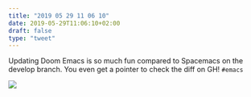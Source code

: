 ```yaml
---
title: "2019 05 29 11 06 10"
date: 2019-05-29T11:06:10+02:00
draft: false
type: "tweet"
---
```

Updating Doom Emacs is so much fun compared to Spacemacs on the develop branch. You even get a pointer to check the diff on GH! `#emacs`

![](/img/2019-05-29-11-05-37.png)
